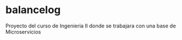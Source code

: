 # balancelog
Proyecto del curso de Ingenieria II donde se trabajara con una  base de Microservicios
